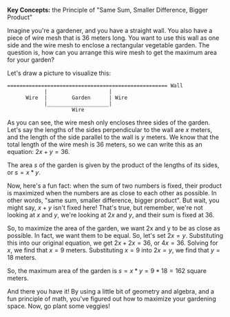 **Key Concepts:** the Principle of "Same Sum, Smaller Difference, Bigger Product"

Imagine you're a gardener, and you have a straight wall. You also have a piece of wire mesh that is 36 meters long. You want to use this wall as one side and the wire mesh to enclose a rectangular vegetable garden. The question is, how can you arrange this wire mesh to get the maximum area for your garden?

Let's draw a picture to visualize this:

```
==================================================== Wall
            |                    |  
      Wire  |        Garden      | Wire
            |____________________|
                     Wire
```
As you can see, the wire mesh only encloses three sides of the garden. Let's say the lengths of the sides perpendicular to the wall are $x$ meters, and the length of the side parallel to the wall is $y$ meters. We know that the total length of the wire mesh is $36$ meters, so we can write this as an equation: $2x + y = 36$.

The area $s$ of the garden is given by the product of the lengths of its sides, or $s = x*y$.

Now, here's a fun fact: when the sum of two numbers is fixed, their product is maximized when the numbers are as close to each other as possible. In other words, "same sum, smaller difference, bigger product". But wait, you might say, $x + y$ isn't fixed here! That's true, but remember, we're not looking at $x$ and $y$, we're looking at $2x$ and $y$, and their sum is fixed at $36$.

So, to maximize the area of the garden, we want 2x and y to be as close as possible. In fact, we want them to be equal. So, let's set $2x = y$. Substituting this into our original equation, we get $2x + 2x = 36$, or $4x = 36$. Solving for $x$, we find that $x = 9$ meters. Substituting $x = 9$ into $2x = y$, we find that $y = 18$ meters.

So, the maximum area of the garden is $s = x*y = 9 * 18 = 162$ square meters.

And there you have it! By using a little bit of geometry and algebra, and a fun principle of math, you've figured out how to maximize your gardening space. Now, go plant some veggies!